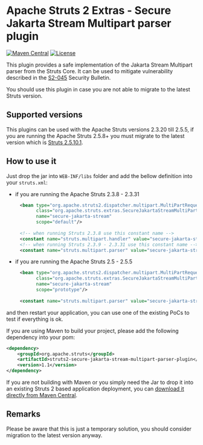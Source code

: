 # Apache Struts 2 Extras - Secure Jakarta Stream Multipart parser plugin

[![Maven Central](https://maven-badges.herokuapp.com/maven-central/org.apache.struts/struts2-secure-jakarta-stream-multipart-parser-plugin/badge.svg)](https://maven-badges.herokuapp.com/maven-central/org.apache.struts/struts2-secure-jakarta-stream-multipart-parser-plugin/)
[![License](http://img.shields.io/:license-apache-blue.svg)](http://www.apache.org/licenses/LICENSE-2.0.html)

This plugin provides a safe implementation of the Jakarta Stream Multipart parser from the Struts Core. It can be used
to mitigate vulnerability described in the [S2-045](http://struts.apache.org/docs/s2-045.html) Security Bulletin.
 
You should use this plugin in case you are not able to migrate to the latest Struts version.

## Supported versions

This plugins can be used with the Apache Struts versions 2.3.20 till 2.5.5, if you are running the Apache Struts 2.5.8+
you must migrate to the latest version which is [Struts 2.5.10.1](http://struts.apache.org/announce.html#a20170307).

## How to use it

Just drop the jar into `WEB-INF/libs` folder and add the bellow definition into your `struts.xml`:

- if you are running the Apache Struts 2.3.8 - 2.3.31
 ```xml
      <bean type="org.apache.struts2.dispatcher.multipart.MultiPartRequest"
            class="org.apache.struts.extras.SecureJakartaStreamMultiPartRequest"
            name="secure-jakarta-stream"
            scope="default"/>
    
      <!-- when running Struts 2.3.8 use this constant name -->
      <constant name="struts.multipart.handler" value="secure-jakarta-stream"/>
      <!-- when running Struts 2.3.9 - 2.3.31 use this constant name -->
      <constant name="struts.multipart.parser" value="secure-jakarta-stream"/>
 ```

- if you are running the Apache Struts 2.5 - 2.5.5
 ```xml
      <bean type="org.apache.struts2.dispatcher.multipart.MultiPartRequest"
            class="org.apache.struts.extras.SecureJakartaStreamMultiPartRequest"
            name="secure-jakarta-stream"
            scope="prototype"/>
    
      <constant name="struts.multipart.parser" value="secure-jakarta-stream"/> 
 ```

and then restart your application, you can use one of the existing PoCs to test if everything is ok.

If you are using Maven to build your project, please add the following dependency into your pom:
  
```xml
<dependency>
    <groupId>org.apache.struts</groupId>
    <artifactId>struts2-secure-jakarta-stream-multipart-parser-plugin</artifactId>
    <version>1.1</version>            
</dependency>
```

If you are not building with Maven or you simply need the Jar to drop it into an existing Struts 2 based application deployment, 
you can [download it directly from Maven Central](http://search.maven.org/remotecontent?filepath=org/apache/struts/struts2-secure-jakarta-stream-multipart-parser-plugin/1.1/struts2-secure-jakarta-stream-multipart-parser-plugin-1.1.jar).

## Remarks

Please be aware that this is just a temporary solution, you should consider migration to the latest version anyway.
